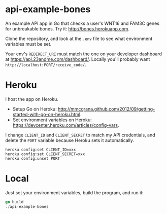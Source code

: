 api-example-bones
=================

An example API app in Go that checks a user's WNT16 and FAM3C genes for unbreakable bones. Try it: http://bones.herokuapp.com.

Clone the repository, and look at the ```.env``` file to see what environment variables must be set.

Your env's ```REDIRECT_URI``` must match the one on your developer dashboard at https://api.23andme.com/dashboard/. Locally you'll probably want ```http://localhost:PORT/receive_code/```.

Heroku
===
I host the app on Heroku. 
- Setup Go on Heroku: http://mmcgrana.github.com/2012/09/getting-started-with-go-on-heroku.html.
- Set environment variables on Heroku: https://devcenter.heroku.com/articles/config-vars. 

I change ```CLIENT_ID``` and ```CLIENT_SECRET``` to match my API credentials, and delete the ```PORT``` variable because Heroku sets it automatically.

```
heroku config:set CLIENT_ID=xxx
heroku config:set CLIENT_SECRET=xxx
heroku config:unset PORT
```

Local
===

Just set your environment variables, build the program, and run it:

```go
go build
./api-example-bones
```
